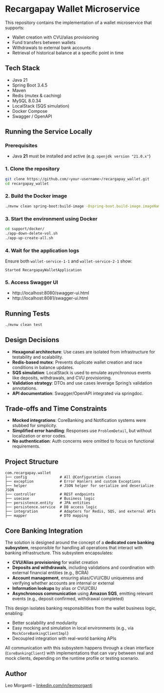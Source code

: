 # Recargapay Wallet Microservice

This repository contains the implementation of a wallet microservice that supports:

- Wallet creation with CVU/alias provisioning
- Fund transfers between wallets
- Withdrawals to external bank accounts
- Retrieval of historical balance at a specific point in time

## Tech Stack

- Java 21
- Spring Boot 3.4.5
- Maven
- Redis (mutex & caching)
- MySQL 8.0.34
- LocalStack (SQS simulation)
- Docker Compose
- Swagger / OpenAPI

## Running the Service Locally

### Prerequisites

- Java **21** must be installed and active (e.g. `openjdk version "21.0.x"`)

### 1. Clone the repository

```bash
git clone https://github.com/<your-username>/recargapay_wallet.git
cd recargapay_wallet
```
### 2. Build the Docker image

```bash
./mvnw clean spring-boot:build-image -Dspring-boot.build-image.imageName=recargapay/wallet-service
```
### 3. Start the environment using Docker

```bash
cd support/docker/
./app-down-delete-vol.sh 
./app-up-create-all.sh
```

### 4. Wait for the application logs

Ensure both `wallet-service-1-1` and `wallet-service-2-1` show:

```
Started RecargapayWalletApplication
```

### 5. Access Swagger UI

- http://localhost:8080/swagger-ui.html
- http://localhost:8081/swagger-ui.html

## Running Tests

```bash
./mvnw clean test
```

## Design Decisions

- **Hexagonal architecture**: Use cases are isolated from infrastructure for testability and scalability.
- **Redis-based mutex**: Prevents duplicate wallet creation and race conditions in balance updates.
- **SQS simulation**: LocalStack is used to emulate asynchronous events like deposits, withdrawals, and CVU provisioning.
- **Validation strategy**: DTOs and use cases leverage Spring’s validation annotations.
- **API documentation**: Swagger/OpenAPI integrated via springdoc.

## Trade-offs and Time Constraints

- **Mocked integrations**: CoreBanking and Notification systems were stubbed for simplicity.
- **Simplified error handling**: Responses use `ProblemDetail`, but without localization or error codes.
- **No authentication**: Auth concerns were omitted to focus on functional requirements.

## Project Structure

```
com.recargapay.wallet
├── config               # All @Configuration classes
├── exception            # Error Hanlers and custom Exceptions
├── helper               # JSON helper for serialize and deserialize JSON
├── controller           # REST endpoints
├── usecase              # Business logic
├── persistence.entity   # JPA entities
├── persistence.service  # DB access logic
├── integration          # Adapters for Redis, SQS, and external APIs
├── mapper               # DTO mapping
```
## Core Banking Integration

The solution is designed around the concept of a **dedicated core banking subsystem**, responsible for handling all operations that interact with banking infrastructure. This subsystem encapsulates:

- **CVU/Alias provisioning** for wallet creation
- **Deposits and withdrawals**, including validations and coordination with external financial entities (e.g., BCRA)
- **Account management**, ensuring alias/CVU/CBU uniqueness and verifying whether accounts are internal or external
- **Information lookups** by alias or CVU/CBU
- **Asynchronous communication** using **Amazon SQS**, emitting relevant events (e.g., deposit confirmed, withdrawal completed)

This design isolates banking responsibilities from the wallet business logic, enabling:
- Better scalability and modularity
- Easy mocking and simulation in local environments (e.g., via `MockCoreBankingClientImpl`)
- Decoupled integration with real-world banking APIs

All communication with this subsystem happens through a clean interface (`CoreBankingClient`) with implementations that can vary between real and mock clients, depending on the runtime profile or testing scenario.

## Author

Leo Morganti – [linkedin.com/in/leomorganti](https://www.linkedin.com/in/leonardo-morganti-47045b103/)
